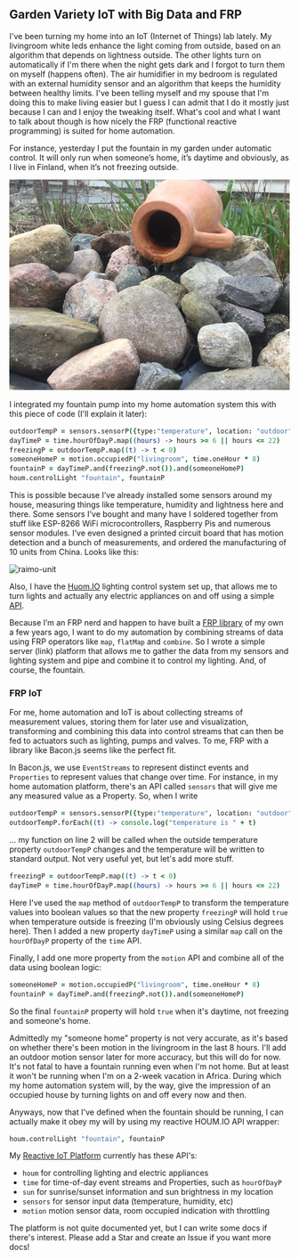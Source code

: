 ## Garden Variety IoT with Big Data and FRP

I've been turning my home into an IoT (Internet of Things) lab lately. My livingroom white leds enhance the light coming from outside, based on an algorithm that depends on lightness outside. The other lights turn on automatically if I'm there when the night gets dark and I forgot to turn them on myself (happens often). The air humidifier in my bedroom is regulated with an external humidity sensor and an algorithm that keeps the humidity between healthy limits. I've been telling myself and my spouse that I'm doing this to make living easier but I guess I can admit that I do it mostly just because I can and I enjoy the tweaking itself. What's cool and what I want to talk about though is how nicely the FRP (functional reactive programming) is suited for home automation.

For instance, yesterday I put the fountain in my garden under automatic control. It will only run when someone’s home, it’s daytime and obviously, as I live in Finland, when it’s not freezing outside.

![fountain](images/fountain.jpg)

I integrated my fountain pump into my home automation system this with this piece of code (I'll explain it later):

```coffeescript
outdoorTempP = sensors.sensorP({type:"temperature", location: "outdoor"})
dayTimeP = time.hourOfDayP.map((hours) -> hours >= 6 || hours <= 22)
freezingP = outdoorTempP.map((t) -> t < 0)
someoneHomeP = motion.occupiedP("livingroom", time.oneHour * 8)
fountainP = dayTimeP.and(freezingP.not()).and(someoneHomeP)
houm.controlLight "fountain", fountainP
````

This is possible because I’ve already installed some sensors around my house, measuring things like temperature, 
humidity and lightness here and there. Some sensors I've bought and many have I soldered together from stuff like ESP-8266 WiFi microcontrollers, Raspberry Pis and numerous sensor modules. I’ve even designed a printed circuit board that has motion detection and a bunch of measurements, and ordered the manufacturing of 10 units from China. Looks like this:

![raimo-unit](images/raimo-unit.jpg)

Also, I have the [Huom.IO](http://houm.io/en/) lighting control system set up, that allows me to turn 
lights and actually any electric appliances on and off using a simple [API](https://github.com/houmio/houmio-docs/blob/master/apidoc.md).

Because I’m an FRP nerd and happen to have built a [FRP library](https://github.com/baconjs/bacon.js/) of my own a few years ago,
I want to do my automation by combining streams of data using FRP operators like `map`, `flatMap` and `combine`. So I wrote a simple server (link) platform that allows me to gather the data from my sensors and lighting system and pipe and combine it to control my lighting. And, of course, the fountain.

### FRP IoT

For me, home automation and IoT is about collecting streams of measurement values, storing them for later use and visualization, transforming and combining this data into control streams that can then be fed to actuators such as lighting, pumps and valves. To me, FRP with a library like Bacon.js seems like the perfect fit.

In Bacon.js, we use `EventStreams` to represent distinct events and `Properties` to represent values that change over time. For instance, in my home automation platform, there's an API called `sensors` that will give me any measured value as a Property. So, when I write

```coffeescript
outdoorTempP = sensors.sensorP({type:"temperature", location: "outdoor"})
outdoorTempP.forEach((t) -> console.log("temperature is " + t)
````

... my function on line 2 will be called when the outside temperature property `outdoorTempP` changes and the temperature will be written to standard output. Not very useful yet, but let's add more stuff.

```coffeescript
freezingP = outdoorTempP.map((t) -> t < 0)
dayTimeP = time.hourOfDayP.map((hours) -> hours >= 6 || hours <= 22)
````

Here I've used the `map` method of `outdoorTempP` to transform the temperature values into boolean values so that the new property `freezingP` will hold `true` when temperature outside is freezing (I'm obviously using Celsius degrees here). Then I added a new property `dayTimeP` using a similar `map` call on the `hourOfDayP` property of the `time` API.

Finally, I add one more property from the `motion` API and combine all of the data using boolean logic:

```coffeescript
someoneHomeP = motion.occupiedP("livingroom", time.oneHour * 8)
fountainP = dayTimeP.and(freezingP.not()).and(someoneHomeP)
```

So the final `fountainP` property will hold `true` when it's daytime, not freezing and someone's home. 

Admittedly my "someone home" property is not very accurate, as it's based on whether there's been motion in the livingroom in the last 8 hours. I'll add an outdoor motion sensor later for more accuracy, but this will do for now. It's not fatal to have a fountain running even when I'm not home. But at least it won't be running when I'm on a 2-week vacation in Africa. During which my home automation system will, by the way, give the impression of an occupied house by turning lights on and off every now and then.

Anyways, now that I've defined when the fountain should be running, I can actually make it obey my will by using my reactive HOUM.IO API wrapper:

```coffeescript
houm.controlLight "fountain", fountainP
````

My [Reactive IoT Platform](https://github.com/raimohanska/sensor-server) currently has these API's:

- `houm` for controlling lighting and electric appliances
- `time` for time-of-day event streams and Properties, such as `hourOfDayP`
- `sun` for sunrise/sunset information and sun brightness in my location
- `sensors` for sensor input data (temperature, humidity, etc)
- `motion` motion sensor data, room occupied indication with throttling

The platform is not quite documented yet, but I can write some docs if there's interest. Please add a Star and create an Issue if you want more docs!
